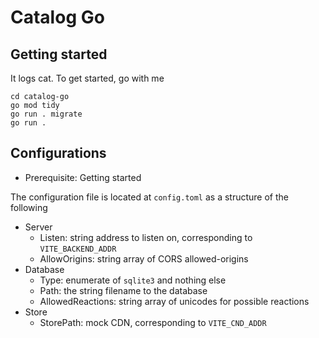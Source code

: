 # Catalog Go

## Getting started
It logs cat. To get started, go with me
```shell
cd catalog-go
go mod tidy
go run . migrate
go run .
```

## Configurations
- Prerequisite: Getting started

The configuration file is located at `config.toml` as a structure of the following

- Server
  - Listen: string address to listen on, corresponding to `VITE_BACKEND_ADDR`
  - AllowOrigins: string array of CORS allowed-origins
- Database
  - Type: enumerate of `sqlite3` and nothing else
  - Path: the string filename to the database
  - AllowedReactions: string array of unicodes for possible reactions
- Store
  - StorePath: mock CDN, corresponding to `VITE_CND_ADDR`